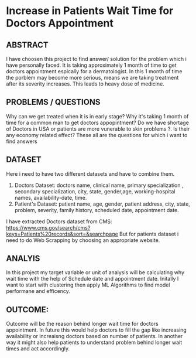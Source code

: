  # Increase in Patients Wait Time  for Doctors Appointment
  
  ## ABSTRACT
   I have choosen this project to find answer/ solution for the problem which i have personally faced. It is taking approximately 1 month of time to get doctors appointment espically for a dermatologist. In this 1 month of time the porblem may become more serious, means we are taking treatment after its severity increases. This leads to heavy dose of medicine. 
   
   ## PROBLEMS / QUESTIONS 
   Why can we get treated when it is in early stage? 
   Why it's taking 1 month of time for a common man to get doctors appopintment?
   Do we have shortage of Doctors in USA or patients are more vunerable to skin problems ?.
   Is their any economy related effect?
   These all are the questions for which i want to find answers
   
   ## DATASET
   Here i need to have two different datasets and have to combine them.
   
   1. Doctors Dataset: doctors name, clinical name, primary specialization , secondary specialization, city, state, gender,age, working-hospital names, availability-date, time.
   2. Patient's Dataset: patient name, age, gender, patient address, city, state, problem, severity, family history, scheduled date, appointment date.
  
  I have extracted Doctors dataset from CMS: https://www.cms.gov/search/cms?keys=Patients%20records&sort=&searchpage 
  But for patients dataset i need to do Web Scrapping by choosing an appropriate website. 
  ## ANALYIS
  In this project my target variable or unit of analysis will be calculating why wait time with the help of Schedule date and appointment date.
  Initally I want to start with clustering then apply ML Algorithms to find model performane and efficency.
  
  ## OUTCOME:
  Outcome will be the reason behind longer wait time for doctors appointment. In future this would help doctors to fill the gap like increasing availability or increaisng doctors based on number of patients. In another way it might also help patients to understand problem behind longer wait times and act accordingly.  
    
   
    
    
